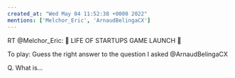 ```yaml
---
created_at: "Wed May 04 11:52:38 +0000 2022"
mentions: ['Melchor_Eric', 'ArnaudBelingaCX']
---
```


RT @Melchor_Eric: 🤩 LIFE OF STARTUPS GAME LAUNCH 🥳

To play: Guess the right answer to the question I asked @ArnaudBelingaCX  

Q. What is…